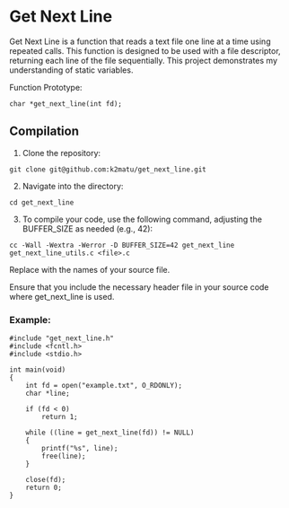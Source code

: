 # Get Next Line
Get Next Line is a function that reads a text file one line at a time using repeated calls. This function is designed to be used with a file descriptor, returning each line of the file sequentially. This project demonstrates my understanding of static variables.

Function Prototype:
```
char *get_next_line(int fd);
```
## Compilation
1. Clone the repository:
```
git clone git@github.com:k2matu/get_next_line.git
````
2. Navigate into the directory:
```
cd get_next_line
```
3. To compile your code, use the following command, adjusting the BUFFER_SIZE as needed (e.g., 42):
```
cc -Wall -Wextra -Werror -D BUFFER_SIZE=42 get_next_line get_next_line_utils.c <file>.c
```
Replace <files> with the names of your source file.

Ensure that you include the necessary header file in your source code where get_next_line is used.
### Example:
```
#include "get_next_line.h"
#include <fcntl.h>
#include <stdio.h>

int main(void)
{
    int fd = open("example.txt", O_RDONLY);
    char *line;

    if (fd < 0)
        return 1;

    while ((line = get_next_line(fd)) != NULL)
    {
        printf("%s", line);
        free(line);
    }

    close(fd);
    return 0;
}
```
